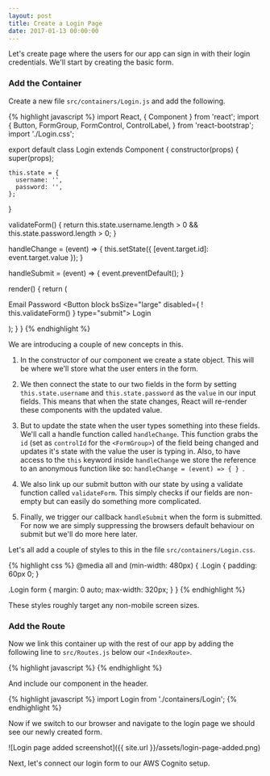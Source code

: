 ```yaml
---
layout: post
title: Create a Login Page
date: 2017-01-13 00:00:00
---
```


Let's create page where the users for our app can sign in with their login credentials. We'll start by creating the basic form.

### Add the Container

Create a new file `src/containers/Login.js` and add the following.

{% highlight javascript %}
import React, { Component } from 'react';
import {
  Button,
  FormGroup,
  FormControl,
  ControlLabel,
} from 'react-bootstrap';
import './Login.css';

export default class Login extends Component {
  constructor(props) {
    super(props);

    this.state = {
      username: '',
      password: '',
    };
  }

  validateForm() {
    return this.state.username.length > 0
      && this.state.password.length > 0;
  }

  handleChange = (event) => {
    this.setState({
      [event.target.id]: event.target.value
    });
  }

  handleSubmit = (event) => {
    event.preventDefault();
  }

  render() {
    return (
      <div className="Login">
        <form onSubmit={this.handleSubmit}>
          <FormGroup controlId="username" bsSize="large">
            <ControlLabel>Email</ControlLabel>
            <FormControl
              type="text"
              value={this.state.username}
              onChange={this.handleChange} />
          </FormGroup>
          <FormGroup controlId="password" bsSize="large">
            <ControlLabel>Password</ControlLabel>
            <FormControl
              value={this.state.password}
              onChange={this.handleChange}
              type="password" />
          </FormGroup>
          <Button
            block
            bsSize="large"
            disabled={ ! this.validateForm() }
            type="submit">
            Login
          </Button>
        </form>
      </div>
    );
  }
}
{% endhighlight %}

We are introducing a couple of new concepts in this.

1. In the constructor of our component we create a state object. This will be where we'll store what the user enters in the form.

2. We then connect the state to our two fields in the form by setting `this.state.username` and `this.state.password` as the `value` in our input fields. This means that when the state changes, React will re-render these components with the updated value.

3. But to update the state when the user types something into these fields. We'll call a handle function called `handleChange`. This function grabs the `id` (set as `controlId` for the `<FormGroup>`) of the field being changed and updates it's state with the value the user is typing in. Also, to have access to the `this` keyword inside `handleChange` we store the reference to an anonymous function like so: `handleChange = (event) => { } `.

4. We also link up our submit button with our state by using a validate function called `validateForm`. This simply checks if our fields are non-empty but can easily do something more complicated.

5. Finally, we trigger our callback `handleSubmit` when the form is submitted. For now we are simply suppressing the browsers default behaviour on submit but we'll do more here later.

Let's all add a couple of styles to this in the file `src/containers/Login.css`.

{% highlight css %}
@media all and (min-width: 480px) {
  .Login {
    padding: 60px 0;
  }

  .Login form {
    margin: 0 auto;
    max-width: 320px;
  }
}
{% endhighlight %}

These styles roughly target any non-mobile screen sizes.

### Add the Route

Now we link this container up with the rest of our app by adding the following line to `src/Routes.js` below our `<IndexRoute>`.

{% highlight javascript %}
<Route path="login" component={Login} />
{% endhighlight %}

And include our component in the header.

{% highlight javascript %}
import Login from './containers/Login';
{% endhighlight %}

Now if we switch to our browser and navigate to the login page we should see our newly created form.

![Login page added screenshot]({{ site.url }}/assets/login-page-added.png)

Next, let's connect our login form to our AWS Cognito setup.
